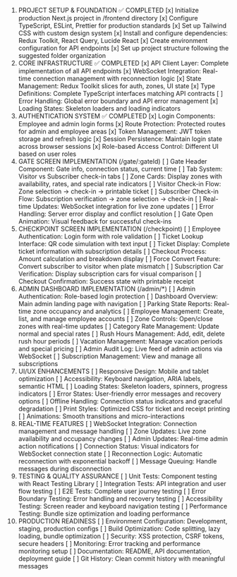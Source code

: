 1. PROJECT SETUP & FOUNDATION ✅ COMPLETED
   [x] Initialize production Next.js project in /frontend directory
   [x] Configure TypeScript, ESLint, Prettier for production standards
   [x] Set up Tailwind CSS with custom design system
   [x] Install and configure dependencies: Redux Toolkit, React Query, Lucide React
   [x] Create environment configuration for API endpoints
   [x] Set up project structure following the suggested folder organization
2. CORE INFRASTRUCTURE ✅ COMPLETED
   [x] API Client Layer: Complete implementation of all API endpoints
   [x] WebSocket Integration: Real-time connection management with reconnection logic
   [x] State Management: Redux Toolkit slices for auth, zones, UI state
   [x] Type Definitions: Complete TypeScript interfaces matching API contracts
   [ ] Error Handling: Global error boundary and API error management
   [x] Loading States: Skeleton loaders and loading indicators
3. AUTHENTICATION SYSTEM ✅ COMPLETED
   [x] Login Components: Employee and admin login forms
   [x] Route Protection: Protected routes for admin and employee areas
   [x] Token Management: JWT token storage and refresh logic
   [x] Session Persistence: Maintain login state across browser sessions
   [x] Role-based Access Control: Different UI based on user roles
4. GATE SCREEN IMPLEMENTATION (/gate/:gateId)
   [ ] Gate Header Component: Gate info, connection status, current time
   [ ] Tab System: Visitor vs Subscriber check-in tabs
   [ ] Zone Cards: Display zones with availability, rates, and special rate indicators
   [ ] Visitor Check-in Flow: Zone selection → check-in → printable ticket
   [ ] Subscriber Check-in Flow: Subscription verification → zone selection → check-in
   [ ] Real-time Updates: WebSocket integration for live zone updates
   [ ] Error Handling: Server error display and conflict resolution
   [ ] Gate Open Animation: Visual feedback for successful check-ins
5. CHECKPOINT SCREEN IMPLEMENTATION (/checkpoint)
   [ ] Employee Authentication: Login form with role validation
   [ ] Ticket Lookup Interface: QR code simulation with text input
   [ ] Ticket Display: Complete ticket information with subscription details
   [ ] Checkout Process: Amount calculation and breakdown display
   [ ] Force Convert Feature: Convert subscriber to visitor when plate mismatch
   [ ] Subscription Car Verification: Display subscription cars for visual comparison
   [ ] Checkout Confirmation: Success state with printable receipt
6. ADMIN DASHBOARD IMPLEMENTATION (/admin/\*)
   [ ] Admin Authentication: Role-based login protection
   [ ] Dashboard Overview: Main admin landing page with navigation
   [ ] Parking State Reports: Real-time zone occupancy and analytics
   [ ] Employee Management: Create, list, and manage employee accounts
   [ ] Zone Controls: Open/close zones with real-time updates
   [ ] Category Rate Management: Update normal and special rates
   [ ] Rush Hours Management: Add, edit, delete rush hour periods
   [ ] Vacation Management: Manage vacation periods and special pricing
   [ ] Admin Audit Log: Live feed of admin actions via WebSocket
   [ ] Subscription Management: View and manage all subscriptions
7. UI/UX ENHANCEMENTS
   [ ] Responsive Design: Mobile and tablet optimization
   [ ] Accessibility: Keyboard navigation, ARIA labels, semantic HTML
   [ ] Loading States: Skeleton loaders, spinners, progress indicators
   [ ] Error States: User-friendly error messages and recovery options
   [ ] Offline Handling: Connection status indicators and graceful degradation
   [ ] Print Styles: Optimized CSS for ticket and receipt printing
   [ ] Animations: Smooth transitions and micro-interactions
8. REAL-TIME FEATURES
   [ ] WebSocket Integration: Connection management and message handling
   [ ] Zone Updates: Live zone availability and occupancy changes
   [ ] Admin Updates: Real-time admin action notifications
   [ ] Connection Status: Visual indicators for WebSocket connection state
   [ ] Reconnection Logic: Automatic reconnection with exponential backoff
   [ ] Message Queuing: Handle messages during disconnection
9. TESTING & QUALITY ASSURANCE
   [ ] Unit Tests: Component testing with React Testing Library
   [ ] Integration Tests: API integration and user flow testing
   [ ] E2E Tests: Complete user journey testing
   [ ] Error Boundary Testing: Error handling and recovery testing
   [ ] Accessibility Testing: Screen reader and keyboard navigation testing
   [ ] Performance Testing: Bundle size optimization and loading performance
10. PRODUCTION READINESS
    [ ] Environment Configuration: Development, staging, production configs
    [ ] Build Optimization: Code splitting, lazy loading, bundle optimization
    [ ] Security: XSS protection, CSRF tokens, secure headers
    [ ] Monitoring: Error tracking and performance monitoring setup
    [ ] Documentation: README, API documentation, deployment guide
    [ ] Git History: Clean commit history with meaningful messages
